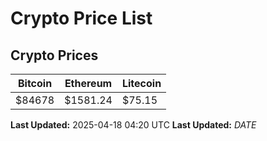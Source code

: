 # Crypto Price List

## Crypto Prices
| Bitcoin | Ethereum | Litecoin |
| ------- | -------- | -------- |
| $84678 | $1581.24 | $75.15 |
**Last Updated:** 2025-04-18 04:20 UTC
**Last Updated:** $DATE$

